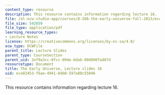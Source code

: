 ```yaml
---
content_type: resource
description: This resource contains information regarding lecture 16.
file: /ol-ocw-studio-app/courses/8-286-the-early-universe-fall-2013/ece82453f6ae494184b0597a80c55046_MIT8_286F13_lec16.pdf
file_size: 542659
file_type: application/pdf
learning_resource_types:
- Lecture Notes
license: https://creativecommons.org/licenses/by-nc-sa/4.0/
ocw_type: OCWFile
parent_title: Lecture Slides
parent_type: CourseSection
parent_uid: 2ef9a3cc-0fcc-09de-bdab-80d890fad87d
resourcetype: Document
title: The Early Universe, Lecture slides 16
uid: ece82453-f6ae-4941-84b0-597a80c55046
---
```

This resource contains information regarding lecture 16.